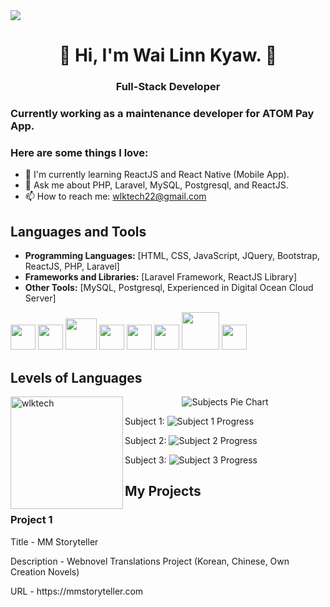 <!DOCTYPE html>
  <html>
  <head>

  </head>
  <body>

  <img src="https://png.pngtree.com/thumb_back/fh260/background/20210906/pngtree-ai-artificial-intelligence-starry-sky-portrait-blue-technology-banner-image_804237.jpg" />
  

  <h1 align="center">👋 Hi, I'm Wai Linn Kyaw. 👋</h1>
  <h3 align="center">Full-Stack Developer</h3>
  
  ### Currently working as a maintenance developer for ATOM Pay App.
  
  ### Here are some things I love:
  - 🌱 I'm currently learning ReactJS and React Native (Mobile App).
  - 💬 Ask me about PHP, Laravel, MySQL, Postgresql, and ReactJS.
  - 📫 How to reach me: wlktech22@gmail.com
  
  ## Languages and Tools
  
  - **Programming Languages:** [HTML, CSS, JavaScript, JQuery, Bootstrap, ReactJS, PHP, Laravel]
  - **Frameworks and Libraries:** [Laravel Framework, ReactJS Library]
  - **Other Tools:** [MySQL, Postgresql, Experienced in Digital Ocean Cloud Server]
  
  <div style="display: inline:">
    <img src="https://cdn1.iconfinder.com/data/icons/programing-development-8/24/react_logo-512.png" width="40px" />
    <img src="https://www.pngitem.com/pimgs/m/206-2069866_transparent-css3-logo-png-jquery-logo-png-png.png" width="40px" />
    <img src="https://upload.wikimedia.org/wikipedia/commons/thumb/b/b2/Bootstrap_logo.svg/2560px-Bootstrap_logo.svg.png" width="50px" />
    <img src="https://upload.wikimedia.org/wikipedia/commons/thumb/6/6a/JavaScript-logo.png/800px-JavaScript-logo.png" width="40px" />
    <img src="https://upload.wikimedia.org/wikipedia/commons/thumb/2/27/PHP-logo.svg/1280px-PHP-logo.svg.png" width="40px" />
    <img src="https://static-00.iconduck.com/assets.00/laravel-icon-497x512-uwybstke.png" width="40px" />
    <img src="https://upload.wikimedia.org/wikipedia/labs/8/8e/Mysql_logo.png" width="60px" />
    <img src="https://upload.wikimedia.org/wikipedia/commons/thumb/2/29/Postgresql_elephant.svg/993px-Postgresql_elephant.svg.png" width="40px" />
  </div>

## Levels of Languages

<img align="left" height="180em" src="https://github-readme-stats.vercel.app/api/top-langs/?username=wlktech&layout=compact&theme=dark" alt=wlktech />
<!-- Pie Chart for Subjects with Gradient Colors -->
<p align="center">
  <img src="https://quickchart.io/chart?c={type:'doughnut',data:{labels:['Subject 1','Subject 2','Subject 3'],datasets:[{data:[80,60,90],backgroundColor:['#4CAF50','#FFC107','#2196F3'],hoverOffset:4}]}}" alt="Subjects Pie Chart" />
</p>
<!-- Progress Bar for Subject 1 -->
<p>
  Subject 1: <img src="https://img.shields.io/static/v1?label=&message=10%&color=green&style=progress" alt="Subject 1 Progress" />
</p>

<!-- Progress Bar for Subject 2 -->
<p>
  Subject 2: <img src="https://img.shields.io/static/v1?label=&message=60%&color=yellow&style=progress" alt="Subject 2 Progress" />
</p>

<!-- Progress Bar for Subject 3 -->
<p>
  Subject 3: <img src="https://img.shields.io/static/v1?label=&message=90%&color=blue&style=progress" alt="Subject 3 Progress" />
</p>

  ## My Projects
  
  ### Project 1
  <p>Title - MM Storyteller</p>
  <p>Description - Webnovel Translations Project (Korean, Chinese, Own Creation Novels)</p>
  <p>URL - https://mmstoryteller.com</p>

</body>
</html>
